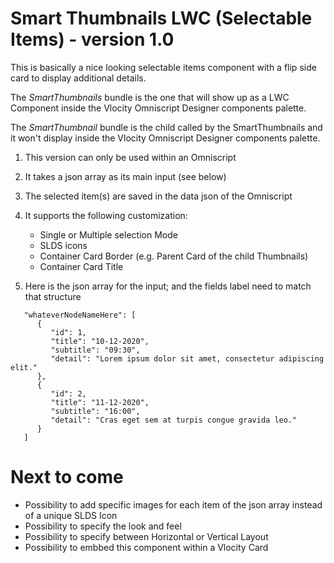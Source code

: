 # Smart Thumbnails LWC (Selectable Items) - version 1.0

This is basically a nice looking selectable items component with a flip side card to display additional details.

The _SmartThumbnails_ bundle is the one that will show up as a LWC Component inside the Vlocity Omniscript Designer components palette.

The _SmartThumbnail_ bundle is the child called by the SmartThumbnails and it won't display inside the Vlocity Omniscript Designer components palette.

1. This version can only be used within an Omniscript
2. It takes a json array as its main input (see below)
3. The selected item(s) are saved in the data json of the Omniscript
4. It supports the following customization:

   + Single or Multiple selection Mode
   + SLDS icons
   + Container Card Border (e.g. Parent Card of the child Thumbnails)
   + Container Card Title

5. Here is the json array for the input; and the fields label need to match that structure
```
   "whateverNodeNameHere": [
      {
         "id": 1,
         "title": "10-12-2020",
         "subtitle": "09:30",
         "detail": "Lorem ipsum dolor sit amet, consectetur adipiscing elit."
      },
      {
         "id": 2,
         "title": "11-12-2020",
         "subtitle": "16:00",
         "detail": "Cras eget sem at turpis congue gravida leo."
      }
   ]
```
# Next to come

   + Possibility to add specific images for each item of the json array instead of a unique SLDS Icon
   + Possibility to specify the look and feel
   + Possibility to specify between Horizontal or Vertical Layout
   + Possibility to embbed this component within a Vlocity Card
